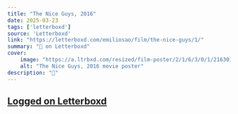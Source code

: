 ```yaml
---
title: "The Nice Guys, 2016"
date: 2025-03-23
tags: ['letterboxd']
source: 'Letterboxd'
link: "https://letterboxd.com/emiliosao/film/the-nice-guys/1/"
summary: "🔄 on Letterboxd"
cover:
    image: "https://a.ltrbxd.com/resized/film-poster/2/1/6/3/0/1/216301-the-nice-guys-0-600-0-900-crop.jpg?v=40616daa2c"
    alt: "The Nice Guys, 2016 movie poster"
description: "🔄"
---
```

## [Logged on Letterboxd](https://letterboxd.com/emiliosao/film/the-nice-guys/1/)

